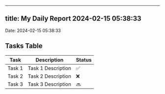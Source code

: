 
---
title: My Daily Report 2024-02-15 05:38:33
---

Date: 2024-02-15 05:38:33

## Tasks Table

| Task | Description | Status |
|------|-------------|--------|
| Task 1 | Task 1 Description | ✅ |
| Task 2 | Task 2 Description | ❌ |
| Task 3 | Task 3 Description | 🔜 |
